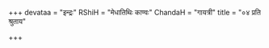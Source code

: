+++
devataa = "इन्द्रः"
RShiH = "मेधातिथिः काण्वः"
ChandaH = "गायत्री"
title = "०४ प्रति श्रुताय"

+++
